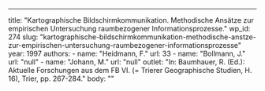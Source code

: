 ---
  title: "Kartographische Bildschirmkommunikation. Methodische Ansätze zur empirischen Untersuchung raumbezogener Informationsprozesse."
  wp_id: 274
  slug: "kartographische-bildschirmkommunikation-methodische-anstze-zur-empirischen-untersuchung-raumbezogener-informationsprozesse"
  year: 1997
  authors: 
    - 
      name: "Heidmann, F."
      url: 33
    - 
      name: "Bollmann, J."
      url: "null"
    - 
      name: "Johann, M."
      url: "null"
  outlet: "In: Baumhauer, R. (Ed.): Aktuelle Forschungen aus dem FB VI. (= Trierer Geographische Studien, H. 16), Trier, pp. 267-284."
  body: ""
